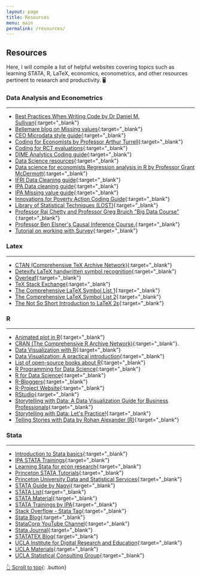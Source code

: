 ```yaml
---
layout: page
title: Resources
menu: main
permalink: /resources/
---
```

<a name="top"></a>
## Resources
Here, I will compile a list of helpful websites covering topics such as learning STATA, R, LaTeX, economics, econometrics, and other resources pertinent to research and productivity. 🖥️

### Data Analysis and Econometrics
---
- [Best Practices When Writing Code by Dr Daniel M. Sullivan](https://aeturrell.github.io/coding-for-economists/intro.html){:target="_blank"}
- [Bellemare blog on Missing values](http://marcfbellemare.com/wordpress/11086){:target="_blank"}
- [CEO Microdata style guide](https://zenodo.org/record/5383489#.Yqdj66hBy00){:target="_blank"}
- [Coding for Economists by Professor Arthur Turrell](https://aeturrell.github.io/coding-for-economists/intro.html){:target="_blank"}
- [Coding for RCT evaluations](https://www.povertyactionlab.org/resource/coding-resources-randomized-evaluations){:target="_blank"}
- [DIME Analytics Coding guide](https://worldbank.github.io/dime-data-handbook/coding.html){:target="_blank"}
- [Data Science resources](https://www.visualizecuriosity.com/wiki-pages/data-science){:target="_blank"}
- [Data science for economists Regression analysis in R by Professor Grant McDermott](https://github.com/uo-ec607/lectures){:target="_blank"}
- [IFRI Data Cleaning guide](https://www.ifpri.org/publication/guide-data-cleaning-using-stata){:target="_blank"}
- [IPA Data cleaning guide](https://povertyaction.github.io/guides/cleaning/readme/){:target="_blank"}
- [IPA Missing value guide](https://povertyaction.github.io/guides/cleaning/variablemanagement/missingvalues/){:target="_blank"}
- [Innovations for Poverty Action Coding Guide](https://povertyaction.github.io/guides/cleaning/readme/){:target="_blank"}
- [Library of Statistical Techniques (LOST)](https://lost-stats.github.io/){:target="_blank"}
- [Professor Raj Chetty and Professor Greg Bruich "Big Data Course"](https://opportunityinsights.org/course/){:target="_blank"}
- [Professor Ben Elsner's Causal Inference Course.](https://www.youtube.com/playlist?list=PLyvUJLHD8IsJCB7ALqwjRG1BjL5JxE__H){:target="_blank"}
- [Tutorial on working with Survey](https://wwwn.cdc.gov/nchs/nhanes/tutorials/default.aspx){:target="_blank"}

### Latex
---
- [CTAN (Comprehensive TeX Archive Network)](https://ctan.org/){:target="_blank"}
- [Detexify LaTeX handwritten symbol recognition](http://detexify.kirelabs.org/classify.html){:target="_blank"}
- [Overleaf](https://www.overleaf.com/learn){:target="_blank"}
- [TeX Stack Exchange](https://tex.stackexchange.com/){:target="_blank"}
- [The Comprehensive LaTeX Symbol List 1](https://www.uamerica.edu.co/wp-content/documentos/soporte_tic/simbolos%20matem%C3%A1tico%20latex.pdf){:target="_blank"}
- [The Comprehensive LaTeX Symbol List 2](https://tug.ctan.org/info/symbols/comprehensive/symbols-a4.pdf){:target="_blank"}
- [The Not So Short Introduction to LaTeX 2ε](https://tobi.oetiker.ch/lshort/lshort.pdf){:target="_blank"}

<!--
### Python
---
-->

### R
---
- [Animated plot in R](https://www.datanovia.com/en/blog/gganimate-how-to-create-plots-with-beautiful-animation-in-r/#:~:text=gganimate%20is%20an%20extension%20of,want%20your%20data%20to%20change){:target="_blank"}
- [CRAN (The Comprehensive R Archive Network)](https://cran.r-project.org/){:target="_blank"}.
- [Data Visualization with R](https://rkabacoff.github.io/datavis/){:target="_blank"}
- [Data Visualization: A practical introduction](https://socviz.co/index.html#preface){:target="_blank"}
- [List of open-source books about R](https://www.peretaberner.eu/list-of-open-source-books-about-r/){:target="_blank"}
- [R Programming for Data Science](https://bookdown.org/rdpeng/rprogdatascience/){:target="_blank"}
- [R for Data Science](https://r4ds.had.co.nz/){:target="_blank"}
- [R-Bloggers](https://www.r-bloggers.com/){:target="_blank"}
- [R-Project Website](https://www.r-project.org/){:target="_blank"}
- [RStudio](https://www.rstudio.com/){:target="_blank"}
- [Storytelling with Data: A Data Visualization Guide for Business Professionals](https://www.amazon.com/gp/product/1119002257/ref=as_li_qf_asin_il_tl?ie=UTF8&tag=storytellingwithdata-20&creative=9325&linkCode=as2&creativeASIN=1119002257&linkId=c9a5d9689e0665c8098acb1bd01b51e1){:target="_blank"}
- [Storytelling with Data: Let's Practice!](https://www.amazon.com/gp/product/1119621496/ref=as_li_qf_asin_il_tl?ie=UTF8&tag=storytellingwithdata-20&creative=9325&linkCode=as2&creativeASIN=1119621496&linkId=c74bc50a287b2986edae7e3b95f9f5f4){:target="_blank"}
- [Telling Stories with Data by Rohan Alexander (R)](https://www.tellingstorieswithdata.com/){:target="_blank"}

### Stata
---
- [Introduction to Stata basics](https://www.stata.com/links/stata-basics/){:target="_blank"}
- [IPA STATA Trainings](https://github.com/PovertyAction/IPA-Stata-Trainings){:target="_blank"}
- [Learning Stata for econ research](https://docs.google.com/document/d/1igjxy5_QVIlbSa0necXmlE4V377AV0GmSYlxvNFnSC0/edit){:target="_blank"}
- [Princeton STATA Tutorials](https://dss.princeton.edu/training/){:target="_blank"}
- [Princeton University Data and Statistical Services](https://www.princeton.edu/~otorres/Stata/){:target="_blank"}
- [STATA Guide by Naqvi](https://medium.com/the-stata-guide){:target="_blank"}
- [STATA List](https://www.statalist.org/){:target="_blank"}
- [STATA Material](https://stats.oarc.ucla.edu/stata/modules/){:target="_blank"}
- [STATA Trainings by IPA](https://github.com/PovertyAction/IPA-Stata-Trainings){:target="_blank"}
- [Stack Overflow - Stata Tag](https://stackoverflow.com/questions/tagged/stata){:target="_blank"}
- [Stata Blog](https://blog.stata.com/){:target="_blank"}
- [StataCorp YouTube Channel](https://www.youtube.com/user/statacorp){:target="_blank"}
- [Stata Journal](https://www.stata-journal.com/){:target="_blank"}
- [STATATEX Blog](https://statatexblog.com/){:target="_blank"}
- [UCLA Institute for Digital Research and Education](https://stats.idre.ucla.edu/stata/){:target="_blank"}
- [UCLA Materials](https://stats.oarc.ucla.edu/stata/modules/){:target="_blank"}
- [UCLA Statistical Consulting Group](https://stats.idre.ucla.edu/stata/){:target="_blank"}

<p> </p>

[👆 Scroll to top](#top){: .button}
